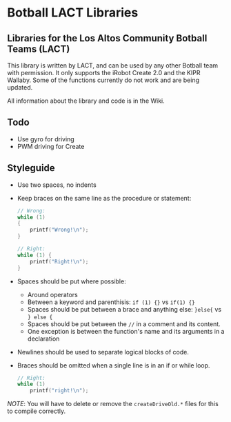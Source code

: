 # Botball LACT Libraries
## Libraries for the Los Altos Community Botball Teams (LACT)

This library is written by LACT, and can be used by any other
Botball team with permission. It only supports the iRobot Create 2.0 and the KIPR
Wallaby. Some of the functions currently do not work and are being updated.

All information about the library and code is in the Wiki. 

## Todo

* Use gyro for driving
* PWM driving for Create

## Styleguide

* Use two spaces, no indents
* Keep braces on the same line as the procedure or statement:

	```c
	// Wrong:
	while (1)
	{
		printf("Wrong!\n");
	}

	// Right:
	while (1) {
		printf("Right!\n");
	}
	```

* Spaces should be put where possible:
    
    * Around operators
	* Between a keyword and parenthisis: `if (1) {}` vs `if(1) {}`
	* Spaces should be put between a brace and anything else: `}else{` vs `} else {`
	* Spaces should be put between the `//` in a comment and its content.
    * One exception is between the function's name and its arguments in a declaration

* Newlines should be used to separate logical blocks of code.
* Braces should be omitted when a single line is in an if or while loop.

	```c
	// Right:
	while (1)
		printf("right!\n");
	```

*NOTE*: You will have to delete or remove the `createDriveOld.*` files for this to compile correctly.
